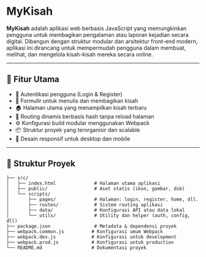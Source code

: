 # MyKisah

**MyKisah** adalah aplikasi web berbasis JavaScript yang memungkinkan pengguna untuk membagikan pengalaman atau laporan kejadian secara digital. Dibangun dengan struktur modular dan arsitektur front-end modern, aplikasi ini dirancang untuk mempermudah pengguna dalam membuat, melihat, dan mengelola kisah-kisah mereka secara online.

---

## 🚀 Fitur Utama

- 🔐 Autentikasi pengguna (Login & Register)
- 📝 Formulir untuk menulis dan membagikan kisah
- 🏠 Halaman utama yang menampilkan kisah terbaru
- 🔄 Routing dinamis berbasis hash tanpa reload halaman
- ⚙️ Konfigurasi build modular menggunakan Webpack
- 📦 Struktur proyek yang terorganisir dan scalable
- 📱 Desain responsif untuk desktop dan mobile

---

## 📁 Struktur Proyek

```plaintext
├── src/
│   ├── index.html              # Halaman utama aplikasi
│   ├── public/                 # Aset statis (ikon, gambar, dsb)
│   └── scripts/
│       ├── pages/              # Halaman: login, register, home, dll.
│       ├── routes/             # Sistem routing aplikasi
│       ├── data/               # Konfigurasi API atau data lokal
│       └── utils/              # Utility dan helper (auth, config, dll)
├── package.json                # Metadata & dependensi proyek
├── webpack.common.js          # Konfigurasi umum Webpack
├── webpack.dev.js             # Konfigurasi untuk development
├── webpack.prod.js            # Konfigurasi untuk production
└── README.md                  # Dokumentasi proyek
